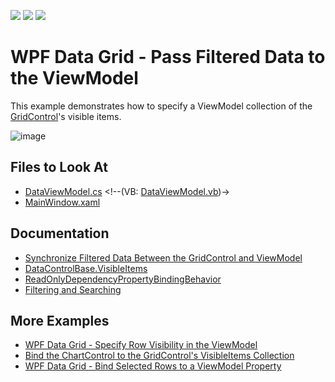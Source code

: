 <!-- default badges list -->
![](https://img.shields.io/endpoint?url=https://codecentral.devexpress.com/api/v1/VersionRange/128652034/21.1.5%2B)
[![](https://img.shields.io/badge/Open_in_DevExpress_Support_Center-FF7200?style=flat-square&logo=DevExpress&logoColor=white)](https://supportcenter.devexpress.com/ticket/details/E4173)
[![](https://img.shields.io/badge/📖_How_to_use_DevExpress_Examples-e9f6fc?style=flat-square)](https://docs.devexpress.com/GeneralInformation/403183)
<!-- default badges end -->

# WPF Data Grid - Pass Filtered Data to the ViewModel

This example demonstrates how to specify a ViewModel collection of the [GridControl](https://docs.devexpress.com/WPF/DevExpress.Xpf.Grid.GridControl)'s visible items. 

![image](https://user-images.githubusercontent.com/65009440/187371778-157a1e67-c26e-444f-ac3a-ab8664cf054a.png)

## Files to Look At

* [DataViewModel.cs](./CS/ExpressionEvaluator%20Filter/DataViewModel.cs) <!--(VB: [DataViewModel.vb](./VB/ExpressionEvaluator%20Filter/DataViewModel.vb))->
* [MainWindow.xaml](./CS/ExpressionEvaluator%20Filter/MainWindow.xaml) <!--(VB: [MainWindow.xaml](./VB/ExpressionEvaluator%20Filter/MainWindow.xaml))-->

## Documentation

* [Synchronize Filtered Data Between the GridControl and ViewModel](https://supportcenter.devexpress.com/ticket/details/ka18591/how-to-synchronize-filtered-data-between-the-gridcontrol-and-viewmodel)
* [DataControlBase.VisibleItems](https://docs.devexpress.com/WPF/DevExpress.Xpf.Grid.DataControlBase.VisibleItems)
* [ReadOnlyDependencyPropertyBindingBehavior](https://docs.devexpress.com/WPF/DevExpress.Mvvm.UI.ReadOnlyDependencyPropertyBindingBehavior)
* [Filtering and Searching](https://docs.devexpress.com/WPF/7356/controls-and-libraries/data-grid/filtering-and-searching)

## More Examples

* [WPF Data Grid - Specify Row Visibility in the ViewModel](https://github.com/DevExpress-Examples/how-to-specify-row-visibility-in-the-viewmodel-e4174)
* [Bind the ChartControl to the GridControl's VisibleItems Collection](https://github.com/DevExpress-Examples/how-to-bind-the-chartcontrol-to-the-gridcontrol-visibleitems-collection)
* [WPF Data Grid - Bind Selected Rows to a ViewModel Property](https://github.com/DevExpress-Examples/wpf-data-grid-bind-selected-rows-to-viewmodel-property)
